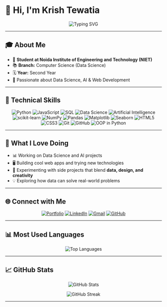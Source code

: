 # 👋 Hi, I'm Krish Tewatia

<p align="center">
  <img src="https://readme-typing-svg.demolab.com?font=Fira+Code&weight=700&size=29&pause=500&duration=3000&color=0A66C2&center=true&vCenter=true&width=620&height=60&lines=Data+Scientist;Tech+Enthusiast;AI+Learner;Python+Developer;Data+Analyst;Machine+Learning+Engineer" alt="Typing SVG" />
</p>

---

## 🎓 About Me

- 🏫 **Student at Noida Institute of Engineering and Technology (NIET)**
- 📚 **Branch:** Computer Science (Data Science)
- 🗓️ **Year:** Second Year
- 🚀 Passionate about Data Science, AI & Web Development

---

## 🚀 Technical Skills

<div align="center">

<img src="https://img.shields.io/badge/Python-3776AB?style=for-the-badge&logo=python&logoColor=white" alt="Python"/>
<img src="https://img.shields.io/badge/JavaScript-F7DF1E?style=for-the-badge&logo=javascript&logoColor=black" alt="JavaScript"/>
<img src="https://img.shields.io/badge/SQL-4479A1?style=for-the-badge&logo=mysql&logoColor=white" alt="SQL"/>
<img src="https://img.shields.io/badge/Data%20Science-4B8BBE?style=for-the-badge&logo=databricks&logoColor=white" alt="Data Science"/>
<img src="https://img.shields.io/badge/AI-2296F3?style=for-the-badge&logo=googlecloud&logoColor=white" alt="Artificial Intelligence"/>
<img src="https://img.shields.io/badge/scikit--learn-F7931E?style=for-the-badge&logo=scikitlearn&logoColor=white" alt="scikit-learn"/>
<img src="https://img.shields.io/badge/NumPy-013243?style=for-the-badge&logo=numpy&logoColor=white" alt="NumPy"/>
<img src="https://img.shields.io/badge/Pandas-150458?style=for-the-badge&logo=pandas&logoColor=white" alt="Pandas"/>
<img src="https://img.shields.io/badge/Matplotlib-11557C?style=for-the-badge&logo=matplotlib&logoColor=white" alt="Matplotlib"/>
<img src="https://img.shields.io/badge/Seaborn-7DBD7D?style=for-the-badge" alt="Seaborn"/>
<img src="https://img.shields.io/badge/HTML5-E34F26?style=for-the-badge&logo=html5&logoColor=white" alt="HTML5"/>
<img src="https://img.shields.io/badge/CSS3-1572B6?style=for-the-badge&logo=css3&logoColor=white" alt="CSS3"/>
<img src="https://img.shields.io/badge/Git-F05032?style=for-the-badge&logo=git&logoColor=white" alt="Git"/>
<img src="https://img.shields.io/badge/GitHub-181717?style=for-the-badge&logo=github&logoColor=white" alt="GitHub"/>
<img src="https://img.shields.io/badge/OOP%20in%20Python-306998?style=for-the-badge&logo=python&logoColor=white" alt="OOP in Python"/>

</div>

---

## 🌟 What I Love Doing
- 📊 Working on Data Science and AI projects
- 🖥️ Building cool web apps and trying new technologies
- 🧩 Experimenting with side projects that blend **data, design, and creativity**
- 💡 Exploring how data can solve real-world problems

---

## 🌐 Connect with Me

<p align="center">
  <a href="https://krishtewatia.netlify.app/"><img src="https://img.shields.io/badge/Portfolio-krishtewatia.netlify.app-00C7B7?style=for-the-badge&logo=netlify&logoColor=white" alt="Portfolio"/></a>
  <a href="https://www.linkedin.com/in/krishtewatia99"><img src="https://img.shields.io/badge/LinkedIn-krishtewatia99-blue?style=for-the-badge&logo=linkedin&logoColor=white" alt="LinkedIn"/></a>
  <a href="mailto:krishtewatoa090906@gmail.com"><img src="https://img.shields.io/badge/Gmail-krishtewatoa090906@gmail.com-D14836?style=for-the-badge&logo=gmail&logoColor=white" alt="Gmail"/></a>
  <a href="https://github.com/krishtewatia"><img src="https://img.shields.io/badge/GitHub-krishtewatia-181717?style=for-the-badge&logo=github&logoColor=white" alt="GitHub"/></a>
</p>

---

## 📊 Most Used Languages

<p align="center">
  <img src="https://github-readme-stats.vercel.app/api/top-langs/?username=krishtewatia&layout=compact&theme=radical&langs_count=8" alt="Top Languages"/>
</p>

---

## 📈 GitHub Stats

<p align="center">
  <img src="https://github-readme-stats.vercel.app/api?username=krishtewatia&show_icons=true&theme=radical&include_all_commits=true&count_private=true" alt="GitHub Stats"/>
</p>

<p align="center">
  <img src="https://streak-stats.demolab.com?user=krishtewatia&theme=radical" alt="GitHub Streak"/>
</p>

---

<!-- Add your favorite projects or achievements here as you grow! -->

